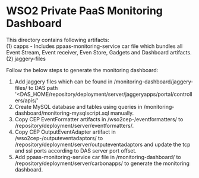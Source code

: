 # WSO2 Private PaaS Monitoring Dashboard

This directory contains following artifacts: <br />
(1) capps - Includes ppaas-monitoring-service car file which bundles all Event Stream, Event receiver, Even Store, Gadgets and Dashboard artifacts. <br />
(2) jaggery-files <br />

Follow the below steps to generate the monitoring dashboard: <br />
1. Add jaggery files which can be found in <PPaaS-DAS-Distribution>/monitoring-dashboard/jaggery-files/ to DAS path '<DAS_HOME/repository/deployment/server/jaggeryapps/portal/controllers/apis/' <br/>
2. Create MySQL database and tables using queries in <PPaaS-DAS-Distribution>/monitoring-dashboard/monitoring-mysqlscript.sql manually. <br />
3. Copy CEP  EventFormatter artifacts in <PPaaS-DAS-Distribution>/wso2cep-<version>/eventformatters/ to <CEP-HOME>/repository/deployment/server/eventformatters/. <br />
4. Copy CEP OutputEventAdapter artifact in <PPaaS-DAS-Distribution>/wso2cep-<version>/outputeventadaptors/ to <CEP-HOME>/repository/deployment/server/outputeventadaptors  and update the tcp and ssl ports according to DAS server port offset. <br />
5. Add ppaas-monitoring-service car file in <PPaaS-DAS-Distribution>/monitoring-dashboard/ to <DAS-HOME>/repository/deployment/server/carbonapps/ to generate the monitoring dashboard. <br />